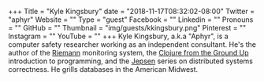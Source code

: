 +++
Title = "Kyle Kingsbury"
date = "2018-11-17T08:32:02-08:00"
Twitter = "aphyr"
Website = ""
Type = "guest"
Facebook = ""
Linkedin = ""
Pronouns = ""
GitHub = ""
Thumbnail = "img/guests/kkingsbury.png"
Pinterest = ""
Instagram = ""
YouTube = ""
+++
Kyle Kingsbury, a.k.a "Aphyr", is a computer safety researcher working as an independent consultant. He's the author of the [Riemann](http://riemann.io/) monitoring system, the [Clojure from the Ground Up](https://aphyr.com/tags/Clojure-from-the-ground-up) introduction to programming, and the [Jepsen](https://jepsen.io/) series on distributed systems correctness. He grills databases in the American Midwest.
